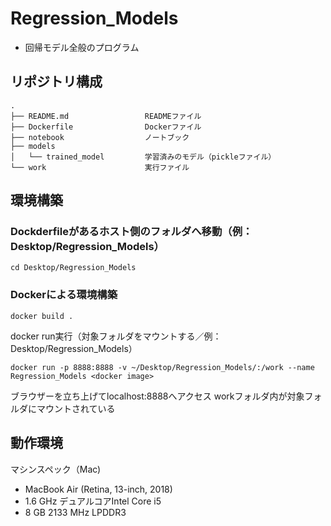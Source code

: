 # Regression_Models
* 回帰モデル全般のプログラム

## リポジトリ構成
```
.
├── README.md                 READMEファイル
├── Dockerfile                Dockerファイル
├── notebook                  ノートブック
├── models                    
│   └── trained_model         学習済みのモデル（pickleファイル）
└── work                      実行ファイル
```

## 環境構築
### Dockderfileがあるホスト側のフォルダへ移動（例：Desktop/Regression_Models）
```
cd Desktop/Regression_Models
```
### Dockerによる環境構築
```
docker build .
```
docker run実行（対象フォルダをマウントする／例：Desktop/Regression_Models）
```
docker run -p 8888:8888 -v ~/Desktop/Regression_Models/:/work --name Regression_Models <docker image>
```
ブラウザーを立ち上げてlocalhost:8888へアクセス
workフォルダ内が対象フォルダにマウントされている

## 動作環境
マシンスペック（Mac)
- MacBook Air (Retina, 13-inch, 2018)
- 1.6 GHz デュアルコアIntel Core i5
- 8 GB 2133 MHz LPDDR3